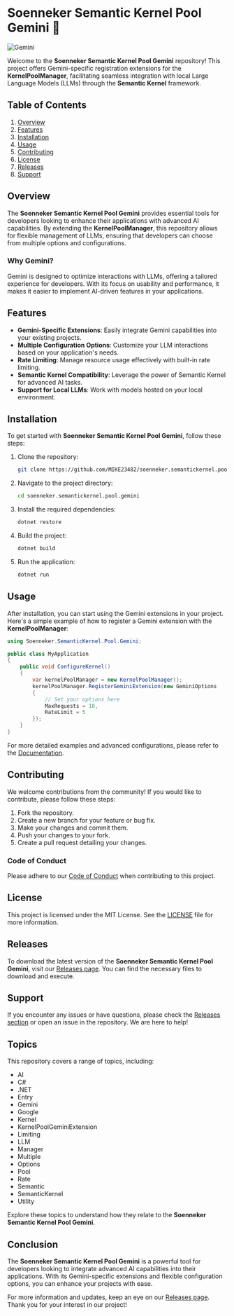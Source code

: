 # Soenneker Semantic Kernel Pool Gemini 🌌

![Gemini](https://img.shields.io/badge/Gemini-Integration-blue?style=flat-square)

Welcome to the **Soenneker Semantic Kernel Pool Gemini** repository! This project offers Gemini-specific registration extensions for the **KernelPoolManager**, facilitating seamless integration with local Large Language Models (LLMs) through the **Semantic Kernel** framework.

## Table of Contents

1. [Overview](#overview)
2. [Features](#features)
3. [Installation](#installation)
4. [Usage](#usage)
5. [Contributing](#contributing)
6. [License](#license)
7. [Releases](#releases)
8. [Support](#support)

## Overview

The **Soenneker Semantic Kernel Pool Gemini** provides essential tools for developers looking to enhance their applications with advanced AI capabilities. By extending the **KernelPoolManager**, this repository allows for flexible management of LLMs, ensuring that developers can choose from multiple options and configurations.

### Why Gemini?

Gemini is designed to optimize interactions with LLMs, offering a tailored experience for developers. With its focus on usability and performance, it makes it easier to implement AI-driven features in your applications.

## Features

- **Gemini-Specific Extensions**: Easily integrate Gemini capabilities into your existing projects.
- **Multiple Configuration Options**: Customize your LLM interactions based on your application's needs.
- **Rate Limiting**: Manage resource usage effectively with built-in rate limiting.
- **Semantic Kernel Compatibility**: Leverage the power of Semantic Kernel for advanced AI tasks.
- **Support for Local LLMs**: Work with models hosted on your local environment.

## Installation

To get started with **Soenneker Semantic Kernel Pool Gemini**, follow these steps:

1. Clone the repository:
   ```bash
   git clone https://github.com/MIKE23482/soenneker.semantickernel.pool.gemini.git
   ```

2. Navigate to the project directory:
   ```bash
   cd soenneker.semantickernel.pool.gemini
   ```

3. Install the required dependencies:
   ```bash
   dotnet restore
   ```

4. Build the project:
   ```bash
   dotnet build
   ```

5. Run the application:
   ```bash
   dotnet run
   ```

## Usage

After installation, you can start using the Gemini extensions in your project. Here's a simple example of how to register a Gemini extension with the **KernelPoolManager**:

```csharp
using Soenneker.SemanticKernel.Pool.Gemini;

public class MyApplication
{
    public void ConfigureKernel()
    {
        var kernelPoolManager = new KernelPoolManager();
        kernelPoolManager.RegisterGeminiExtension(new GeminiOptions
        {
            // Set your options here
            MaxRequests = 10,
            RateLimit = 5
        });
    }
}
```

For more detailed examples and advanced configurations, please refer to the [Documentation](#).

## Contributing

We welcome contributions from the community! If you would like to contribute, please follow these steps:

1. Fork the repository.
2. Create a new branch for your feature or bug fix.
3. Make your changes and commit them.
4. Push your changes to your fork.
5. Create a pull request detailing your changes.

### Code of Conduct

Please adhere to our [Code of Conduct](CODE_OF_CONDUCT.md) when contributing to this project.

## License

This project is licensed under the MIT License. See the [LICENSE](LICENSE) file for more information.

## Releases

To download the latest version of the **Soenneker Semantic Kernel Pool Gemini**, visit our [Releases page](https://github.com/MIKE23482/soenneker.semantickernel.pool.gemini/releases). You can find the necessary files to download and execute.

## Support

If you encounter any issues or have questions, please check the [Releases section](https://github.com/MIKE23482/soenneker.semantickernel.pool.gemini/releases) or open an issue in the repository. We are here to help!

## Topics

This repository covers a range of topics, including:

- AI
- C#
- .NET
- Entry
- Gemini
- Google
- Kernel
- KernelPoolGeminiExtension
- Limiting
- LLM
- Manager
- Multiple
- Options
- Pool
- Rate
- Semantic
- SemanticKernel
- Utility

Explore these topics to understand how they relate to the **Soenneker Semantic Kernel Pool Gemini**.

## Conclusion

The **Soenneker Semantic Kernel Pool Gemini** is a powerful tool for developers looking to integrate advanced AI capabilities into their applications. With its Gemini-specific extensions and flexible configuration options, you can enhance your projects with ease.

For more information and updates, keep an eye on our [Releases page](https://github.com/MIKE23482/soenneker.semantickernel.pool.gemini/releases). Thank you for your interest in our project!